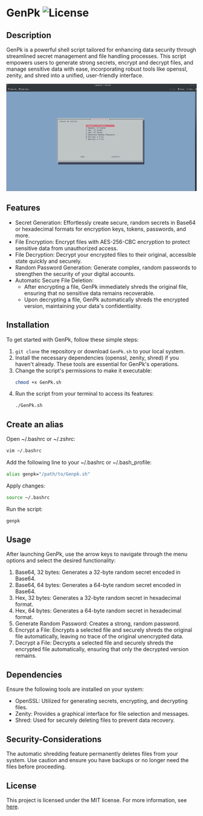 # GenPk ![License](https://img.shields.io/badge/License-MIT-blue.svg) 

## Description
GenPk is a powerful shell script tailored for enhancing data security through streamlined secret management and file handling processes. This script empowers users to generate strong secrets, encrypt and decrypt files, and manage sensitive data with ease, incorporating robust tools like openssl, zenity, and shred into a unified, user-friendly interface.

![preview-image](/assets/preview.png)

## Features 

- Secret Generation: Effortlessly create secure, random secrets in Base64 or hexadecimal formats for encryption keys, tokens, passwords, and more.
- File Encryption: Encrypt files with AES-256-CBC encryption to protect sensitive data from unauthorized access.
- File Decryption: Decrypt your encrypted files to their original, accessible state quickly and securely.
- Random Password Generation: Generate complex, random passwords to strengthen the security of your digital accounts.
- Automatic Secure File Deletion:
    - After encrypting a file, GenPk immediately shreds the original file, ensuring that no sensitive data remains recoverable.
    - Upon decrypting a file, GenPk automatically shreds the encrypted version, maintaining your data's confidentiality.

## Installation

To get started with GenPk, follow these simple steps:

1. `git clone` the repository or download `GenPk.sh` to your local system.
2. Install the necessary dependencies (openssl, zenity, shred) if you haven't already. These tools are essential for GenPk's operations.
3. Change the script's permissions to make it executable:
    ```bash
    chmod +x GenPk.sh
    ```
4. Run the script from your terminal to access its features:
    ```bash
    ./GenPk.sh
    ```

## Create an alias

Open ~/.bashrc or ~/.zshrc:
```bash
vim ~/.bashrc
```

Add the following line to your ~/.bashrc or ~/.bash_profile:
```bash
alias genpk="/path/to/Genpk.sh"
```

Apply changes:
```bash
source ~/.bashrc
```

Run the script:
```bash
genpk
```

## Usage

After launching GenPk, use the arrow keys to navigate through the menu options and select the desired functionality:

1. Base64, 32 bytes: Generates a 32-byte random secret encoded in Base64.
2. Base64, 64 bytes: Generates a 64-byte random secret encoded in Base64.
3. Hex, 32 bytes: Generates a 32-byte random secret in hexadecimal format.
4. Hex, 64 bytes: Generates a 64-byte random secret in hexadecimal format.
5. Generate Random Password: Creates a strong, random password.
6. Encrypt a File: Encrypts a selected file and securely shreds the original file automatically, leaving no trace of the original unencrypted data.
7. Decrypt a File: Decrypts a selected file and securely shreds the encrypted file automatically, ensuring that only the decrypted version remains.

## Dependencies

Ensure the following tools are installed on your system:

- OpenSSL: Utilized for generating secrets, encrypting, and decrypting files.
- Zenity: Provides a graphical interface for file selection and messages.
- Shred: Used for securely deleting files to prevent data recovery.

## Security-Considerations

The automatic shredding feature permanently deletes files from your system. Use caution and ensure you have backups or no longer need the files before proceeding.

## License

This project is licensed under the MIT license. For more information, see [here](https://opensource.org/licenses/MIT).
  
